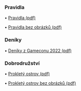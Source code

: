 ### Pra&shy;vid&shy;la

• <a href="/data/rules/Dracak-latest.pdf" target="_blank">Pra&shy;vid&shy;la (pdf)</a>

• <a href="/data/rules/Dracak-latest-no-images.pdf" target="_blank">Pra&shy;vid&shy;la bez ob&shy;ráz&shy;ků (pdf)</a>

### De&shy;ní&shy;ky

• <a href="/data/charsheets/Charsheets.Gamecon.2022.pdf" target="_blank">De&shy;ní&shy;ky z Ga&shy;me&shy;co&shy;nu 2022 (pdf)</a>

### Dob&shy;ro&shy;druž&shy;ství

• <a href="/data/adventures/ProkletyOstrov.pdf" target="_blank"> Pro&shy;kle&shy;tý os&shy;trov (pdf)</a>

• <a href="/data/adventures/ProkletyOstrov-no-images.pdf" target="_blank"> Pro&shy;kle&shy;tý os&shy;trov bez ob&shy;ráz&shy;ků (pdf)</a>